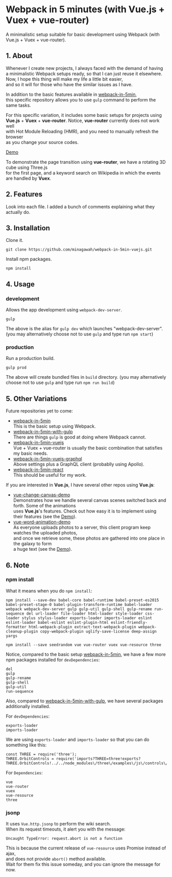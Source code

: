 Webpack in 5 minutes (with Vue.js + Vuex + vue-router)
===========================

A minimalistic setup suitable for basic development using Webpack (with Vue.js + Vuex + vue-router).

## 1. About

Whenever I create new projects, I always faced with the demand of having  
a minimalistic Webpack setups ready, so that I can just reuse it elsewhere.  
Now, I hope this thing will make my life a little bit easier,  
and so it will for those who have the similar issues as I have.

In addition to the basic features available in [webpack-in-5min](https://github.com/minagawah/webpack-in-5min),  
this specific repository allows you to use `gulp` command to perform the same tasks.

For this specific variation, it includes some basic setups for projects using  
**Vue.js** + **Vuex** + **vue-router**. Notice, **vue-router** currently does not work well  
with Hot Module Reloading (HMR), and you need to manually refresh the browser  
as you change your source codes.

[Demo](http://tokyo800.jp/samples/webpack-in-5min-vuejs/)

To demonstrate the page transition using **vue-router**, we have a rotating 3D cube using Three.js  
for the first page, and a keyword search on Wikipedia in which the events are handled by **Vuex**.

## 2. Features

Look into each file. I added a bunch of comments explaining what they actually do.

## 3. Installation

Clone it.

```
git clone https://github.com/minagawah/webpack-in-5min-vuejs.git
```

Install npm packages.

```
npm install
```

## 4. Usage

### development

Allows the app development using `webpack-dev-server`.

```
gulp
```

The above is the alias for `gulp dev` which launches "webpack-dev-server".  
(you may alternatively choose not to use `gulp` and type run `npm start`)


### production

Run a production build.

```
gulp prod
```

The above will create bundled files in `build` directory.
(you may alternatively choose not to use `gulp` and type run `npm run build`)

## 5. Other Variations

Future repositories yet to come:

* [webpack-in-5min](https://github.com/minagawah/webpack-in-5min)  
This is the basic setup using Webpack.
* [webpack-in-5min-with-gulp](https://github.com/minagawah/webpack-in-5min-with-gulp)  
There are things `gulp` is good at doing where Webpack cannot.
* [webpack-in-5min-vuejs](https://github.com/minagawah/webpack-in-5min-vuejs)  
Vue + Vuex + vue-router is usually the basic combination that satisfies my basic needs.
* [webpack-in-5min-vuejs-graphql]()  
Above settings plus a GraphQL client (probablly using Apollo).
* [webpack-in-5min-react]()  
This should be useful for my work.

If you are interested in **Vue.js**, I have several other repos using **Vue.js**:

* [vue-change-canvas-demo](https://github.com/minagawah/vue-change-canvas-demo)  
Demonstrates how we handle several canvas scenes switched back and forth. Some of the animations  
uses **Vue.js**'s features. Check out how easy it is to implement using their features (see the [Demo](http://tokyo800.jp/samples/vue-change-canvas-demo)).
* [vue-word-animation-demo](https://github.com/minagawah/vue-word-animation-demo)  
As everyone uploads photos to a server, this client program keep watches the uploaded photos,  
and once we retrieve some, these photos are gathered into one place in the galaxy to form  
a huge text (see the [Demo](http://tokyo800.jp/samples/vue-word-animation-demo)).

## 6. Note

### npm install

What it means when you do `npm install`:

```
npm install --save-dev babel-core babel-runtime babel-preset-es2015 babel-preset-stage-0 babel-plugin-transform-runtime babel-loader webpack webpack-dev-server gulp gulp-util gulp-shell gulp-rename run-sequence del url-loader file-loader html-loader style-loader css-loader stylus stylus-loader exports-loader imports-loader eslint eslint-loader babel-eslint eslint-plugin-html eslint-friendly-formatter html-webpack-plugin extract-text-webpack-plugin webpack-cleanup-plugin copy-webpack-plugin uglify-save-license deep-assign yargs

npm install --save seedrandom vue vue-router vuex vue-resource three
```

Notice, compared to the basic setup [webpack-in-5min](https://github.com/minagawah/webpack-in-5min), we have a few more npm packages installed for `devDependencies`:

```
del
gulp
gulp-rename
gulp-shell
gulp-util
run-sequence
```

Also, compared to [webpack-in-5min-with-gulp](https://github.com/minagawah/webpack-in-5min-with-gulp), we have several packages additionally installed.

For `devDependencies`:

```
exports-loader
imports-loader
```

We are using `exports-loader` and `imports-loader` so that you can do something like this:

```
const THREE = require('three');
THREE.OrbitControls = require('imports?THREE=three!exports?THREE.OrbitControls!../../node_modules\/three\/examples\/js\/controls\/OrbitControls');
```

For `Dependencies`:

```
vue
vue-router
vuex
vue-resource
three
```

### jsonp

It uses `Vue.http.jsonp` to perform the wiki search.  
When its request timeouts, it alert you with the message:

```
Uncaught TypeError: request.abort is not a function
```
This is because the current release of `vue-resource` uses Promise instead of ajax,  
and does not provide `abort()` method available.  
Wait for them fix this issue someday, and you can ignore the message for now.

